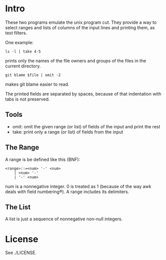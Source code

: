 Intro
=====

These two programs emulate the unix program cut.
They provide a way to select ranges and lists of
columns of the input lines and printing them, as
text filters.

One example:

	ls -l | take 4-5

prints only the names of the file owners and groups
of the files in the current directory.

	git blame $file | omit -2

makes git blame easier to read.

The printed fields are separated by spaces, because of that
indentation with tabs is not preserved.

Tools
-----

* omit: omit the given range (or list) of fields of the input and print the rest
* take: print only a range (or list) of fields from the input

The Range
---------

A range is be defined like this (BNF):

	<range>::=<num> '-' <num>
		| <num> '-'
		| '-' <num>

num is a nonnegative integer. 0 is treated as 1 (because of the way awk
deals with field numbering®). A range includes its delimiters.

The List
--------

A list is just a sequence of nonnegative non-null integers.

License
=======

See ./LICENSE.
